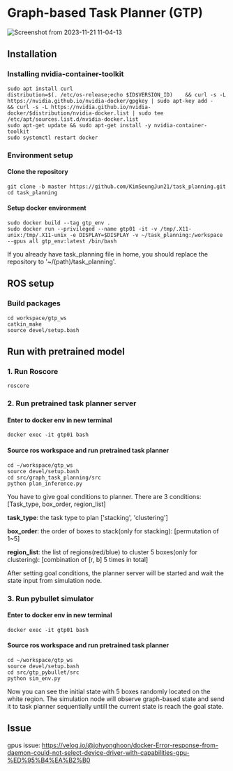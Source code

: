 # Graph-based Task Planner (GTP)

![Screenshot from 2023-11-21 11-04-13](https://github.com/KimSeungJun21/task_planning/assets/120440095/a8bcfa5b-53f2-4099-adad-073eb090162b)


## Installation

### Installing nvidia-container-toolkit
```
sudo apt install curl
distribution=$(. /etc/os-release;echo $ID$VERSION_ID)    && curl -s -L https://nvidia.github.io/nvidia-docker/gpgkey | sudo apt-key add -    && curl -s -L https://nvidia.github.io/nvidia-docker/$distribution/nvidia-docker.list | sudo tee /etc/apt/sources.list.d/nvidia-docker.list
sudo apt-get update && sudo apt-get install -y nvidia-container-toolkit
sudo systemctl restart docker
```

### Environment setup
#### Clone the repository
```
git clone -b master https://github.com/KimSeungJun21/task_planning.git
cd task_planning
```

#### Setup docker environment
```
sudo docker build --tag gtp_env .
sudo docker run --privileged --name gtp01 -it -v /tmp/.X11-unix:/tmp/.X11-unix -e DISPLAY=$DISPLAY -v ~/task_planning:/workspace --gpus all gtp_env:latest /bin/bash
```

If you already have task_planning file in home, you should replace the repository to '~/(path)/task_planning'.

## ROS setup
### Build packages
```
cd workspace/gtp_ws
catkin_make
source devel/setup.bash
```

## Run with pretrained model
### 1. Run Roscore
```
roscore
```

### 2. Run pretrained task planner server
#### Enter to docker env in new terminal
```
docker exec -it gtp01 bash
```

#### Source ros workspace and run pretrained task planner
```
cd ~/workspace/gtp_ws
source devel/setup.bash
cd src/graph_task_planning/src
python plan_inference.py
```
You have to give goal conditions to planner. There are 3 conditions: [Task_type, box_order, region_list]

  **task_type**: the task type to plan ['stacking', 'clustering']
  
  **box_order**: the order of boxes to stack(only for stacking): [permutation of 1~5]
  
  **region_list**: the list of regions(red/blue) to cluster 5 boxes(only for clustering): [combination of [r, b] 5 times in total]

After setting goal conditions, the planner server will be started and wait the state input from simulation node.

### 3. Run pybullet simulator
#### Enter to docker env in new terminal 
```
docker exec -it gtp01 bash
```
#### Source ros workspace and run pretrained task planner
```
cd ~/workspace/gtp_ws
source devel/setup.bash
cd src/gtp_pybullet/src
python sim_env.py
```
Now you can see the initial state with 5 boxes randomly located on the white region.
The simulation node will observe graph-based state and send it to task planner sequentially untill the current state is reach the goal state.
## Issue
gpus issue: <https://velog.io/@johyonghoon/docker-Error-response-from-daemon-could-not-select-device-driver-with-capabilities-gpu-%ED%95%B4%EA%B2%B0>
